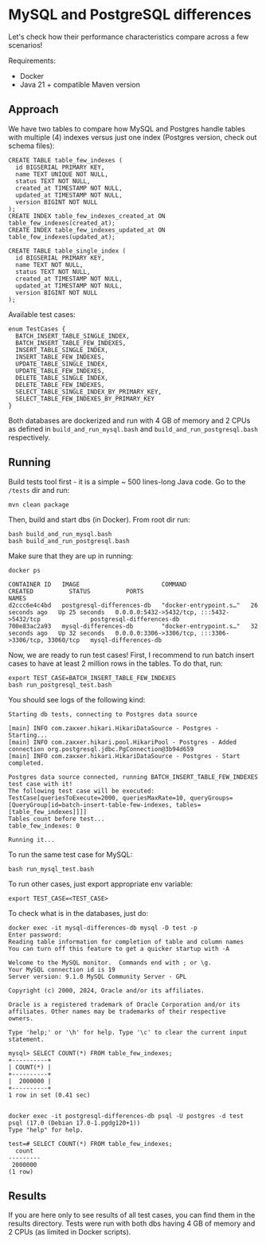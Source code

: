 # MySQL and PostgreSQL differences

Let's check how their performance characteristics compare across a few scenarios!

Requirements:
* Docker
* Java 21 + compatible Maven version

## Approach

We have two tables to compare how MySQL and Postgres handle tables with multiple (4) indexes versus just one index (Postgres version, check out schema files):
```
CREATE TABLE table_few_indexes (
  id BIGSERIAL PRIMARY KEY,
  name TEXT UNIQUE NOT NULL,
  status TEXT NOT NULL,
  created_at TIMESTAMP NOT NULL,
  updated_at TIMESTAMP NOT NULL,
  version BIGINT NOT NULL
);
CREATE INDEX table_few_indexes_created_at ON table_few_indexes(created_at);
CREATE INDEX table_few_indexes_updated_at ON table_few_indexes(updated_at);

CREATE TABLE table_single_index (
  id BIGSERIAL PRIMARY KEY,
  name TEXT NOT NULL,
  status TEXT NOT NULL,
  created_at TIMESTAMP NOT NULL,
  updated_at TIMESTAMP NOT NULL,
  version BIGINT NOT NULL
);
```

Available test cases:
```
enum TestCases {
  BATCH_INSERT_TABLE_SINGLE_INDEX,
  BATCH_INSERT_TABLE_FEW_INDEXES,
  INSERT_TABLE_SINGLE_INDEX,
  INSERT_TABLE_FEW_INDEXES,
  UPDATE_TABLE_SINGLE_INDEX,
  UPDATE_TABLE_FEW_INDEXES,
  DELETE_TABLE_SINGLE_INDEX,
  DELETE_TABLE_FEW_INDEXES,
  SELECT_TABLE_SINGLE_INDEX_BY_PRIMARY_KEY,
  SELECT_TABLE_FEW_INDEXES_BY_PRIMARY_KEY
}
```

Both databases are dockerized and run with 4 GB of memory and 2 CPUs as defined in 
`build_and_run_mysql.bash` and `build_and_run_postgresql.bash` respectively.

## Running

Build tests tool first - it is a simple ~ 500 lines-long Java code. Go to the `/tests` dir and run:
```
mvn clean package
```

Then, build and start dbs (in Docker). From root dir run:
```
bash build_and_run_mysql.bash
bash build_and_run_postgresql.bash
```
Make sure that they are up in running:
```
docker ps

CONTAINER ID   IMAGE                       COMMAND                  CREATED          STATUS          PORTS                                                  NAMES
d2ccc6e4c4bd   postgresql-differences-db   "docker-entrypoint.s…"   26 seconds ago   Up 25 seconds   0.0.0.0:5432->5432/tcp, :::5432->5432/tcp              postgresql-differences-db
700e83ac2a93   mysql-differences-db        "docker-entrypoint.s…"   32 seconds ago   Up 32 seconds   0.0.0.0:3306->3306/tcp, :::3306->3306/tcp, 33060/tcp   mysql-differences-db
```

Now, we are ready to run test cases! First, I recommend to run batch insert cases to have at least 2 million rows in the tables.
To do that, run:
```
export TEST_CASE=BATCH_INSERT_TABLE_FEW_INDEXES
bash run_postgresql_test.bash
```

You should see logs of the following kind:
```
Starting db tests, connecting to Postgres data source

[main] INFO com.zaxxer.hikari.HikariDataSource - Postgres - Starting...
[main] INFO com.zaxxer.hikari.pool.HikariPool - Postgres - Added connection org.postgresql.jdbc.PgConnection@3b94d659
[main] INFO com.zaxxer.hikari.HikariDataSource - Postgres - Start completed.

Postgres data source connected, running BATCH_INSERT_TABLE_FEW_INDEXES test case with it!
The following test case will be executed: TestCase[queriesToExecute=2000, queriesMaxRate=10, queryGroups=[QueryGroup[id=batch-insert-table-few-indexes, tables=[table_few_indexes]]]]
Tables count before test...
table_few_indexes: 0

Running it...
```

To run the same test case for MySQL:
```
bash run_mysql_test.bash
```

To run other cases, just export appropriate env variable:
```
export TEST_CASE=<TEST_CASE>
```

To check what is in the databases, just do:
```
docker exec -it mysql-differences-db mysql -D test -p
Enter password: 
Reading table information for completion of table and column names
You can turn off this feature to get a quicker startup with -A

Welcome to the MySQL monitor.  Commands end with ; or \g.
Your MySQL connection id is 19
Server version: 9.1.0 MySQL Community Server - GPL

Copyright (c) 2000, 2024, Oracle and/or its affiliates.

Oracle is a registered trademark of Oracle Corporation and/or its
affiliates. Other names may be trademarks of their respective
owners.

Type 'help;' or '\h' for help. Type '\c' to clear the current input statement.

mysql> SELECT COUNT(*) FROM table_few_indexes;
+----------+
| COUNT(*) |
+----------+
|  2000000 |
+----------+
1 row in set (0.41 sec)


docker exec -it postgresql-differences-db psql -U postgres -d test
psql (17.0 (Debian 17.0-1.pgdg120+1))
Type "help" for help.

test=# SELECT COUNT(*) FROM table_few_indexes;
  count  
---------
 2000000
(1 row)
```

## Results

If you are here only to see results of all test cases, you can find them in the results directory.
Tests were run with both dbs having 4 GB of memory and 2 CPUs (as limited in Docker scripts).
